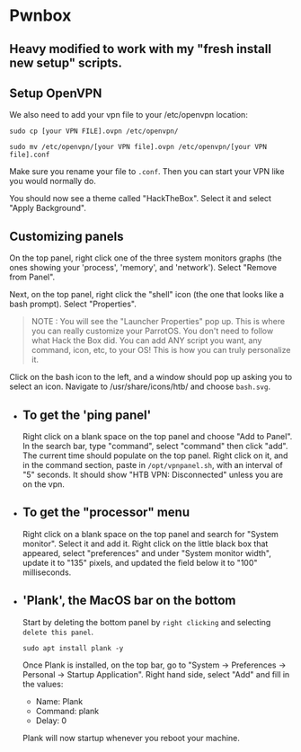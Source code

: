 # Pwnbox

## Heavy modified to work with my "fresh install new setup" scripts.

## Setup OpenVPN

We also need to add your vpn file to your /etc/openvpn location:

`sudo cp [your VPN FILE].ovpn /etc/openvpn/`

`sudo mv /etc/openvpn/[your VPN file].ovpn /etc/openvpn/[your VPN file].conf`

Make sure you rename your file to `.conf`. Then you can start your VPN like you would normally do.

You should now see a theme called "HackTheBox". Select it and select "Apply Background".

## Customizing panels

On the top panel, right click one of the three system monitors graphs (the ones showing your 'process', 'memory', and 'network'). Select "Remove from Panel".

Next, on the top panel, right click the "shell" icon (the one that looks like a bash prompt). Select "Properties".

> NOTE : You will see the "Launcher Properties" pop up. This is where you can really customize your ParrotOS. You don't need to follow what Hack the Box did. You can add ANY script you want, any command, icon, etc, to your OS! This is how you can truly personalize it.

Click on the bash icon to the left, and a window should pop up asking you to select an icon. Navigate to /usr/share/icons/htb/ and choose `bash.svg`.

- ## To get the 'ping panel'

    Right click on a blank space on the top panel and choose "Add to Panel". In the search bar, type "command", select "command" then click "add". The current time should populate on the top panel. Right click on it, and in the command section, paste in `/opt/vpnpanel.sh`, with an interval of "5" seconds. It should show "HTB VPN: Disconnected" unless you are on the vpn.

- ## To get the "processor" menu

    Right click on a blank space on the top panel and search for "System monitor". Select it and add it. Right click on the little black box that appeared, select "preferences" and under "System monitor width", update it to "135" pixels, and updated the field below it to "100" milliseconds.

- ## 'Plank', the MacOS bar on the bottom

    Start by deleting the bottom panel by `right clicking` and selecting `delete this panel`.

    `sudo apt install plank -y`

    Once Plank is installed, on the top bar, go to "System -> Preferences -> Personal -> Startup Application". Right hand side, select "Add" and fill in the values:

    - Name: Plank
    - Command: plank
    - Delay: 0

    Plank will now startup whenever you reboot your machine.
